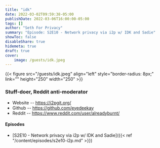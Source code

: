 ```yaml
---
title: "idk"
date: 2022-03-02T09:59:38-05:00
publishDate: 2022-03-06T16:00:00-05:00
tags: []
author: "Seth For Privacy"
summary: "Episode: S2E10 - Network privacy via i2p w/ IDK and Sadie"
showToc: false
disableShare: true
hidemeta: true
draft: true
cover:
    image: /guests/idk.jpeg
---
```


{{< figure src="/guests/idk.jpeg" align="left" style="border-radius: 8px;" link="" height="250" width="250" >}}

### Stuff-doer, Reddit anti-moderator

- Website -- https://i2pgit.org/
- Github -- https://github.com/eyedeekay
- Reddit -- https://www.reddit.com/user/alreadyburnt/

#### Episodes

- [S2E10 - Network privacy via i2p w/ IDK and Sadie]({{< ref "/content/episodes/s2e10-i2p.md" >}})
